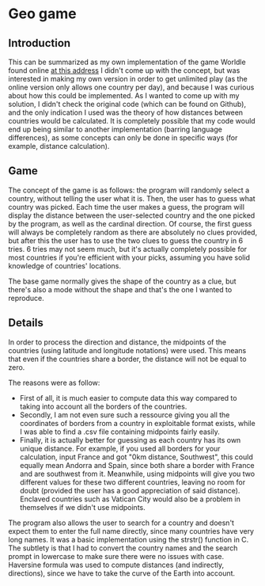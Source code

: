 # Geo game

## Introduction 

This can be summarized as my own implementation of the game Worldle found online [at this address](https://worldle.teuteuf.fr)
I didn't come up with the concept, but was interested in making my own version in order to get unlimited play (as the online version only allows one country per day), and because I was curious about how this could be implemented. As I wanted to come up with my solution, I didn't check the original code (which can be found on Github), and the only indication I used was the theory of how distances between countries would be calculated. It is completely possible that my code would end up being similar to another implementation (barring language differences), as some concepts can only be done in specific ways (for example, distance calculation).

## Game

The concept of the game is as follows: the program will randomly select a country, without telling the user what it is. Then, the user has to guess what country was picked. Each time the user makes a guess, the program will display the distance between the user-selected country and the one picked by the program, as well as the cardinal direction. Of course, the first guess will always be completely random as there are absolutely no clues provided, but after this the user has to use the two clues to guess the country in 6 tries. 6 tries may not seem much, but it's actually completely possible for most countries if you're efficient with your picks, assuming you have solid knowledge of countries' locations.

The base game normally gives the shape of the country as a clue, but there's also a mode without the shape and that's the one I wanted to reproduce.

## Details

In order to process the direction and distance, the midpoints of the countries (using latitude and longitude notations) were used. This means that even if the countries share a border, the distance will not be equal to zero. 

The reasons were as follow: 
* First of all, it is much easier to compute data this way compared to taking into account all the borders of the countries. 
* Secondly, I am not even sure such a ressource giving you all the coordinates of borders from a country in exploitable format exists, while I was able to find a .csv file containing midpoints fairly easily. 
* Finally, it is actually better for guessing as each country has its own unique distance. For example, if you used all borders for your calculation, input France and got "0km distance, Southwest", this could equally mean Andorra and Spain, since both share a border with France and are southwest from it. Meanwhile, using midpoints will give you two different values for these two different countries, leaving no room for doubt (provided the user has a good appreciation of said distance). Enclaved countries such as Vatican City would also be a problem in themselves if we didn't use midpoints.

The program also allows the user to search for a country and doesn't expect them to enter the full name directly, since many countries have very long names. It was a basic implementation using the strstr() function in C. The subtlety is that I had to convert the country names and the search prompt in lowercase to make sure there were no issues with case. 
Haversine formula was used to compute distances (and indirectly, directions), since we have to take the curve of the Earth into account.
